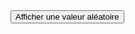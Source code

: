 <!DOCTYPE html>
<html>
<head>
  <title>Bouton aléatoire</title>
  <style>
    #result {
      font-size: 24px;
      font-weight: bold;
    }
  </style>
</head>
<body>
  <button onclick="afficherElementAleatoire()">Afficher une valeur aléatoire</button>
  <p id="result"></p>
  
  <script src="script.js"></script>
</body>
</html>
